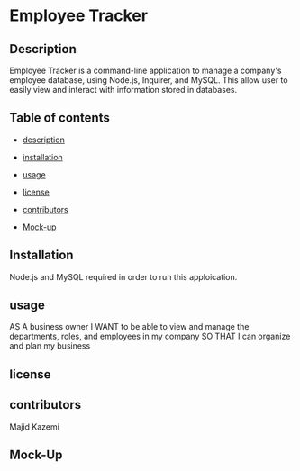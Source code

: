 # Employee Tracker 

## Description

 Employee Tracker is a command-line application to manage a company's employee database, using Node.js, Inquirer, and MySQL. This allow user to easily view and interact with information stored in databases. 
## Table of contents

    
* [description](#Description)

    
* [installation](#Requirement)

    
* [usage](#Usage)

    
* [license](#license)

    
* [contributors](#Contributors)    


    
* [Mock-up](#Mock-Up)

    
## Installation

 Node.js and MySQL  required in order to run this apploication.

## usage

AS A business owner
I WANT to be able to view and manage the departments, roles, and employees in my company
SO THAT I can organize and plan my business    
## license

## contributors
Majid Kazemi
## Mock-Up
